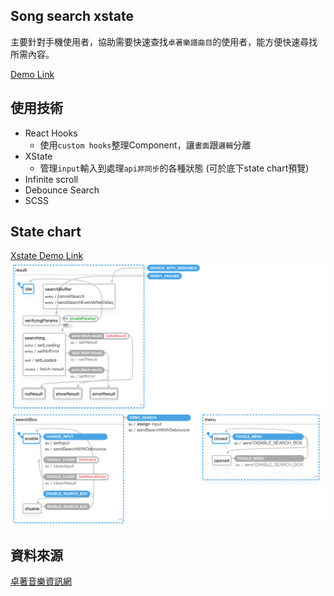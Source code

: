 ## Song search xstate
主要針對手機使用者，協助需要快速查找`卓著樂譜曲目`的使用者，能方便快速尋找所需內容。

[Demo Link](https://shinenic.github.io/song-search-xstate-local/)

## 使用技術

* React Hooks
	+ 使用`custom hooks`整理Component，讓`畫面`跟`邏輯`分離
* XState
	+ 管理`input`輸入到處理`api非同步`的各種狀態 (可於底下state chart預覽)
* Infinite scroll
* Debounce Search
* SCSS

## State chart
[Xstate Demo Link](https://xstate.js.org/viz/?gist=ae7b696be3dd3d7a1d485a96dd41e1b3)
<img src="demo/chart.png" alt="demo" /> 

## 資料來源
[卓著音樂資訊網](http://www.musicbook.com.tw/)